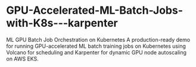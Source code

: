 # GPU-Accelerated-ML-Batch-Jobs-with-K8s---karpenter
ML GPU Batch Job Orchestration on Kubernetes  A production-ready demo for running GPU-accelerated ML batch training jobs on Kubernetes using Volcano for scheduling and Karpenter for dynamic GPU node autoscaling on AWS EKS.

